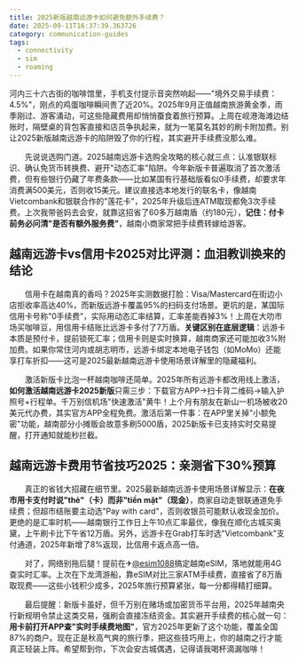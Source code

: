 ```yaml
---
title: 2025新版越南远游卡如何避免额外手续费？
date: 2025-09-11T16:37:39.363726
category: communication-guides
tags:
  - connectivity
  - sim
  - roaming
---
```


河内三十六古街的咖啡馆里，手机支付提示音突然响起——"境外交易手续费：4.5%"，刚点的鸡蛋咖啡瞬间贵了近20%。2025年9月正值越南旅游黄金季，雨季刚过、游客涌动，可这些隐藏费用却悄悄蚕食着旅行预算。上周在岘港海滩边结账时，隔壁桌的背包客直接和店员争执起来，就为一笔莫名其妙的刷卡附加费。别让2025新版越南远游卡的陷阱毁了你的行程，其实避开手续费没那么难。

　　先说说选购门道。2025越南远游卡选购全攻略的核心就三点：认准银联标识、确认免货币转换费、避开"动态汇率"陷阱。今年新版卡普遍取消了首次激活费，但有些银行仍藏了年费条款——比如某国有行基础版看似0手续费，却要求年消费满500美元，否则收15美元。建议直接选本地发行的联名卡，像越南Vietcombank和银联合作的"莲花卡"，2025年升级后连ATM取现都免3次手续费。上次我带爸妈去会安，就靠这招省了60多万越南盾（约180元），**记住：付卡前务必问清"是否有额外服务费"**，越南小商家常把手续费转嫁给游客。

## 越南远游卡vs信用卡2025对比评测：血泪教训换来的结论

　　信用卡在越南真的香吗？2025年实测数据打脸：Visa/Mastercard在街边小店拒收率高达40%，而新版远游卡覆盖95%的扫码支付场景。更坑的是，某国际信用卡号称"0手续费"，实际用动态汇率结算，汇率差能吞掉3%！上周在大叻市场买咖啡豆，用信用卡结账比远游卡多付了7万盾。**关键区别在底层逻辑**：远游卡本质是预付卡，提前锁死汇率；信用卡则是实时换算，越南商家还可能加收3%附加费。如果你常住河内或胡志明市，远游卡绑定本地电子钱包（如MoMo）还能享打车折扣——这可是2025最新越南远游卡使用场景详解里的隐藏福利。

　　激活新版卡比泡一杯越南咖啡还简单。2025年所有远游卡都改用线上激活，**如何激活越南远游卡2025新版**只需三步：下载官方APP→扫卡背二维码→输入护照号+行程单。千万别信机场"快速激活"黄牛！上个月有朋友在新山一机场被收20美元代办费，其实官方APP全程免费。激活后第一件事：在APP里关掉"小额免密"功能，越南部分小摊贩会故意多刷5000盾，2025新版卡已支持实时交易提醒，打开通知就能秒拦截。

## 越南远游卡费用节省技巧2025：亲测省下30%预算

　　真正的省钱大招藏在细节里。2025最新越南远游卡使用场景详解显示：**在夜市用卡支付时说"thẻ"（卡）而非"tiền mặt"（现金）**，商家自动走银联通道免手续费；但超市结账要主动选"Pay with card"，否则收银员可能默认收现金加价。更绝的是汇率时机——越南银行工作日上午10点汇率最优，像我在顺化古城买奥黛，上午刷卡比下午省12万盾。另外，远游卡在Grab打车时选"Vietcombank"支付通道，2025年新增了8%返现，比信用卡返点高一倍。

　　对了，网络别拖后腿！提前在✈[@esim1088](https://t.me/s/esim1088)搞定越南eSIM，落地就能用4G查实时汇率。上次在下龙湾游船，靠eSIM对比三家ATM手续费，直接省了8万盾取现费——这些小钱积少成多，2025年旅行预算紧张，每一分都得精打细算。

　　最后提醒：新版卡虽好，但千万别在赌场或加密货币平台用，2025年越南央行新规明令禁止这类交易，强刷会直接冻结资金。其实避开手续费的核心就一句：**用卡前打开APP查"实时手续费地图"**，官方2025年更新了这个功能，覆盖全国87%的商户。现在正是秋高气爽的旅行季，把这些技巧用上，你的越南之行才能真正轻装上阵。希望帮到你，下次会安古城偶遇，记得请我喝杯滴漏咖啡！